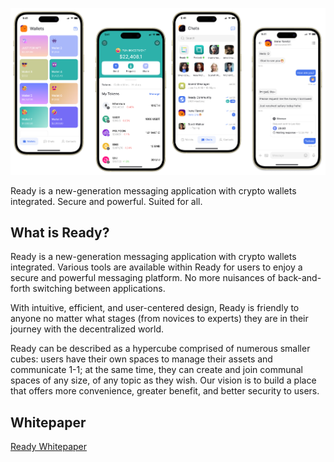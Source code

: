 ![Ready](../images/ready.png)

Ready is a new-generation messaging application with crypto wallets integrated. Secure and powerful. Suited for all.

## What is Ready?

Ready is a new-generation messaging application with crypto wallets integrated. Various tools are available within Ready for users to enjoy a secure and powerful messaging platform. No more nuisances of back-and-forth switching between applications.

With intuitive, efficient, and user-centered design, Ready is friendly to anyone no matter what stages (from novices to experts) they are in their journey with the decentralized world.

Ready can be described as a hypercube comprised of numerous smaller cubes: users have their own spaces to manage their assets and communicate 1-1; at the same time, they can create and join communal spaces of any size, of any topic as they wish. Our vision is to build a place that offers more convenience, greater benefit, and better security to users.

## Whitepaper

[Ready Whitepaper](https://ready.io/whitepaper/Executive-Summary-04ebf11351434b16a29a0df8d87cb9f6)
